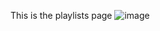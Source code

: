 This is the playlists page 
![image](https://user-images.githubusercontent.com/98246917/184151652-69388db9-d501-4ca7-ace8-45e24a9a25b2.png)
